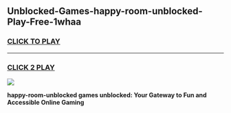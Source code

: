 
## Unblocked-Games-happy-room-unblocked-Play-Free-1whaa
<h3>
<a href="https://premium76.site?title=happy-room-unblocked&ref=23A">CLICK TO PLAY</a></h3>
<hr>

<h3>
<a href="https://premium76.site?title=happy-room-unblocked&ref=23A">CLICK 2 PLAY</a>
  
</h3>

<a href="https://premium76.site?title=happy-room-unblocked&ref=23A"><img src="https://clearcache.store/games.png"></a>


**happy-room-unblocked games unblocked: Your Gateway to Fun and Accessible Online Gaming**
